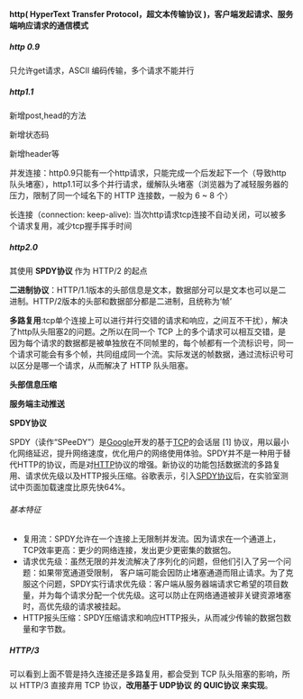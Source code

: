 **http( HyperText Transfer Protocol，超文本传输协议 )，客户端发起请求、服务端响应请求的通信模式**



##### http 0.9

只允许get请求，ASCII 编码传输，多个请求不能并行



##### http1.1

新增post,head的方法

新增状态码

新增header等

并发连接：http0.9只能有一个http请求，只能完成一个后发起下一个（导致http队头堵塞），http1.1可以多个并行请求，缓解队头堵塞（浏览器为了减轻服务器的压力，限制了同一个域名下的 HTTP 连接数，一般为 6 ~ 8 个）

长连接（connection: keep-alive): 当次http请求tcp连接不自动关闭，可以被多个请求复用，减少tcp握手挥手时间



##### http2.0

其使用 **SPDY协议** 作为 HTTP/2 的起点



**二进制协议**：HTTP/1.1版本的头部信息是文本，数据部分可以是文本也可以是二进制。HTTP/2版本的头部和数据部分都是二进制，且统称为‘帧’

**多路复用**:tcp单个连接上可以进行并行交错的请求和响应，之间互不干扰），解决了http队头阻塞2的问题。之所以在同一个 TCP 上的多个请求可以相互交错，是因为每个请求的数据都是被单独放在不同帧里的，每个帧都有一个流标识号，同一个请求可能会有多个帧，共同组成同一个流。实际发送的帧数据，通过流标识号可以区分是哪一个请求，从而解决了 HTTP 队头阻塞。

**头部信息压缩**

**服务端主动推送**





 **SPDY协议**

SPDY（读作“SPeeDY”）是[Google](https://baike.baidu.com/item/Google?fromModule=lemma_inlink)开发的基于[TCP](https://baike.baidu.com/item/TCP/33012?fromModule=lemma_inlink)的会话层 [1] 协议，用以最小化网络延迟，提升网络速度，优化用户的网络使用体验。SPDY并不是一种用于替代HTTP的协议，而是对[HTTP](https://baike.baidu.com/item/HTTP?fromModule=lemma_inlink)协议的增强。新协议的功能包括数据流的多路复用、请求优先级以及HTTP报头压缩。谷歌表示，引入[SPDY协议](https://baike.baidu.com/item/SPDY协议/15652060?fromModule=lemma_inlink)后，在实验室测试中页面加载速度比原先快64%。

###### 基本特征

- 复用流：SPDY允许在一个连接上无限制并发流。因为请求在一个通道上，TCP效率更高：更少的网络连接，发出更少更密集的数据包。
- 请求优先级：虽然无限的并发流解决了序列化的问题，但他们引入了另一个问题：如果带宽通道受限制， 客户端可能会因防止堵塞通道而阻止请求。为了克服这个问题，SPDY实行请求优先级：客户端从服务器端请求它希望的项目数量，并为每个请求分配一个优先级。这可以防止在网络通道被非关键资源堵塞时，高优先级的请求被挂起。
- HTTP报头压缩：SPDY压缩请求和响应HTTP报头，从而减少传输的数据包数量和字节数。



##### **HTTP/3**

可以看到上面不管是持久连接还是多路复用，都会受到 TCP 队头阻塞的影响，所以 HTTP/3 直接弃用 TCP 协议，**改用基于 UDP协议 的 QUIC协议 来实现**。



